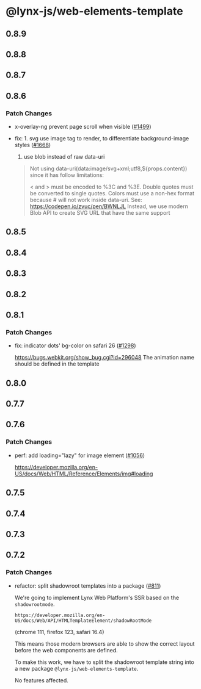 # @lynx-js/web-elements-template

## 0.8.9

## 0.8.8

## 0.8.7

## 0.8.6

### Patch Changes

- x-overlay-ng prevent page scroll when visible ([#1499](https://github.com/lynx-family/lynx-stack/pull/1499))

- fix: 1. svg use image tag to render, to differentiate background-image styles ([#1668](https://github.com/lynx-family/lynx-stack/pull/1668))

  1. use blob instead of raw data-uri

  > Not using data-uri(data:image/svg+xml;utf8,${props.content})
  > since it has follow limitations:
  >
  > < and > must be encoded to %3C and %3E.
  > Double quotes must be converted to single quotes.
  > Colors must use a non-hex format because # will not work inside data-uri.
  > See: https://codepen.io/zvuc/pen/BWNLJL
  > Instead, we use modern Blob API to create SVG URL that have the same support

## 0.8.5

## 0.8.4

## 0.8.3

## 0.8.2

## 0.8.1

### Patch Changes

- fix: indicator dots' bg-color on safari 26 ([#1298](https://github.com/lynx-family/lynx-stack/pull/1298))

  https://bugs.webkit.org/show_bug.cgi?id=296048
  The animation name should be defined in the template

## 0.8.0

## 0.7.7

## 0.7.6

### Patch Changes

- perf: add loading="lazy" for image element ([#1056](https://github.com/lynx-family/lynx-stack/pull/1056))

  https://developer.mozilla.org/en-US/docs/Web/HTML/Reference/Elements/img#loading

## 0.7.5

## 0.7.4

## 0.7.3

## 0.7.2

### Patch Changes

- refactor: split shadowroot templates into a package ([#811](https://github.com/lynx-family/lynx-stack/pull/811))

  We're going to implement Lynx Web Platform's SSR based on the `shadowrootmode`.

  `https://developer.mozilla.org/en-US/docs/Web/API/HTMLTemplateElement/shadowRootMode`

  (chrome 111, firefox 123, safari 16.4)

  This means those modern browsers are able to show the correct layout before the web components are defined.

  To make this work, we have to split the shadowroot template string into a new package `@lynx-js/web-elements-template`.

  No features affected.
